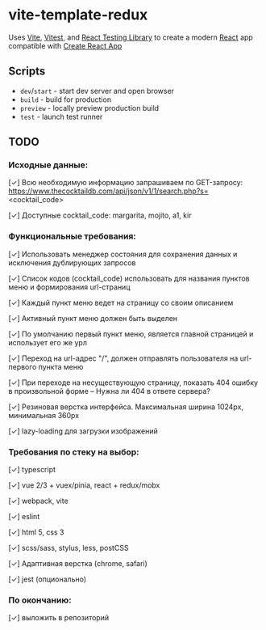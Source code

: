 # vite-template-redux

Uses [Vite](https://vitejs.dev/), [Vitest](https://vitest.dev/), and [React Testing Library](https://github.com/testing-library/react-testing-library) to create a modern [React](https://react.dev/) app compatible with [Create React App](https://create-react-app.dev/)

## Scripts

- `dev`/`start` - start dev server and open browser
- `build` - build for production
- `preview` - locally preview production build
- `test` - launch test runner

## TODO

### Исходные данные:

[✓] Всю необходимую информацию запрашиваем по GET-запросу: https://www.thecocktaildb.com/api/json/v1/1/search.php?s=<cocktail_code>

[✓] Доступные cocktail_code: margarita, mojito, a1, kir

### Функциональные требования:

[✓] Использовать менеджер состояния для сохранения данных и исключения дублирующих запросов

[✓] Список кодов (cocktail_code) использовать для названия пунктов меню и формирования url-страниц

[✓] Каждый пункт меню ведет на страницу со своим описанием

[✓] Активный пункт меню должен быть выделен

[✓] По умолчанию первый пункт меню, является главной страницей и использует его же урл

[✓] Переход на url-адрес "/", должен отправлять пользователя на url-первого пункта меню

[✓] При переходе на несуществующую страницу, показать 404 ошибку в произвольной форме
– Нужна ли 404 в ответе сервера?

[✓] Резиновая верстка интерфейса. Максимальная ширина 1024px, минимальная 360px

[✓] lazy-loading для загрузки изображений

### Требования по стеку на выбор:

[✓] typescript

[✓] vue 2/3 + vuex/pinia, react + redux/mobx

[✓] webpack, vite

[✓] eslint

[✓] html 5, css 3

[✓] scss/sass, stylus, less, postCSS

[✓] Адаптивная верстка (chrome, safari)

[✓] jest (опционально)

### По окончанию:

[✓] выложить в репозиторий
